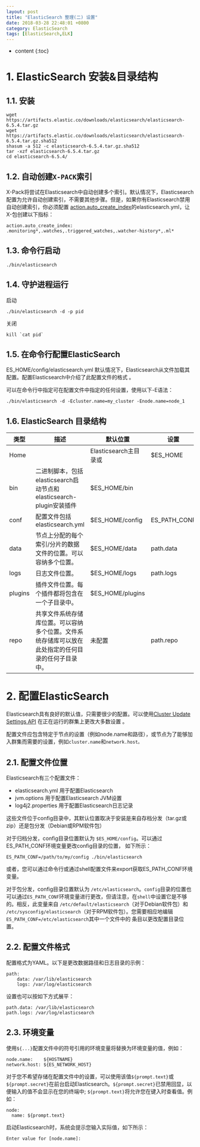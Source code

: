 ```yaml
---
layout: post
title: "ElasticSearch 整理(二) 设置"
date: 2018-03-28 22:48:01 +0800
category: ElasticSearch
tags: [ElasticSearch,ELK]
---
```

* content
{:toc}


# 1. ElasticSearch 安装&目录结构

## 1.1. 安装

	wget https://artifacts.elastic.co/downloads/elasticsearch/elasticsearch-6.5.4.tar.gz
	wget https://artifacts.elastic.co/downloads/elasticsearch/elasticsearch-6.5.4.tar.gz.sha512
	shasum -a 512 -c elasticsearch-6.5.4.tar.gz.sha512 
	tar -xzf elasticsearch-6.5.4.tar.gz
	cd elasticsearch-6.5.4/

## 1.2. 自动创建`X-PACK`索引

X-Pack将尝试在Elasticsearch中自动创建多个索引。默认情况下，Elasticsearch配置为允许自动创建索引，不需要其他步骤。但是，如果你有Elasticsearch禁用自动创建索引，你必须配置 [action.auto_create_index](https://www.elastic.co/guide/en/elasticsearch/reference/6.5/docs-index_.html#index-creation)的elasticsearch.yml，让X-包创建以下指标：

	action.auto_create_index: .monitoring*,.watches,.triggered_watches,.watcher-history*,.ml*
		
## 1.3. 命令行启动

	./bin/elasticsearch

## 1.4. 守护进程运行
	
启动
	
	./bin/elasticsearch -d -p pid
	
关闭
	
	kill `cat pid`

## 1.5. 在命令行配置ElasticSearch

ES_HOME/config/elasticsearch.yml 默认情况下，Elasticsearch从文件加载其配置。配置Elasticsearch中介绍了此配置文件的格式 。
	
可以在命令行中指定可在配置文件中指定的任何设置，使用以下-E语法：
	
	./bin/elasticsearch -d -Ecluster.name=my_cluster -Enode.name=node_1

## 1.6. ElasticSearch 目录结构

|类型|描述|	默认位置|设置|
|---|---|---|---|
|Home||Elasticsearch主目录或 |$ES_HOME|通过解压缩归档创建的目录
|bin|二进制脚本，包括elasticsearch启动节点和elasticsearch-plugin安装插件|$ES_HOME/bin|
|conf|配置文件包括 elasticsearch.yml|$ES_HOME/config|ES_PATH_CONF
|data|节点上分配的每个索引/分片的数据文件的位置。可以容纳多个位置。|$ES_HOME/data|path.data
|logs|日志文件位置。|$ES_HOME/logs|path.logs
| plugins|插件文件位置。每个插件都将包含在一个子目录中。|$ES_HOME/plugins
|repo|共享文件系统存储库位置。可以容纳多个位置。文件系统存储库可以放在此处指定的任何目录的任何子目录中。|未配置|path.repo

# 2. 配置ElasticSearch

Elasticsearch具有良好的默认值，只需要很少的配置。可以使用[Cluster Update Settings API](https://www.elastic.co/guide/en/elasticsearch/reference/6.5/cluster-update-settings.html) 在正在运行的群集上更改大多数设置 。

配置文件应包含特定于节点的设置（例如node.name和路径），或节点为了能够加入群集而需要的设置，例如`cluster.name`和`network.host。`

## 2.1. 配置文件位置

Elasticsearch有三个配置文件：

- elasticsearch.yml 用于配置Elasticsearch
- jvm.options 用于配置Elasticsearch JVM设置
- log4j2.properties 用于配置Elasticsearch日志记录

这些文件位于config目录中，其默认位置取决于安装是来自存档分发（tar.gz或 zip）还是包分发（Debian或RPM软件包）

对于归档分发，config目录位置默认为 `$ES_HOME/config`。可以通过ES_PATH_CONF环境变量更改config目录的位置， 如下所示：

	ES_PATH_CONF=/path/to/my/config ./bin/elasticsearch

或者，您可以通过命令行或通过shell配置文件来export获取ES_PATH_CONF环境变量。

对于包分发，config目录位置默认为 `/etc/elasticsearch`。`config`目录的位置也可以通过`ES_PATH_CONF`环境变量进行更改，但请注意，在`shell`中设置它是不够的。相反，此变量来自 `/etc/default/elasticsearch`（对于Debian软件包）和 `/etc/sysconfig/elasticsearch`（对于RPM软件包）。您需要相应地编辑`ES_PATH_CONF=/etc/elasticsearch`其中一个文件中的 条目以更改配置目录位置。

## 2.2. 配置文件格式

配置格式为YAML。以下是更改数据路径和日志目录的示例：

	path:
	    data: /var/lib/elasticsearch
	    logs: /var/log/elasticsearch

设置也可以按如下方式展平：

	path.data: /var/lib/elasticsearch
	path.logs: /var/log/elasticsearch

## 2.3. 环境变量

使用`${...}`配置文件中的符号引用的环境变量将替换为环境变量的值，例如：

	node.name:    ${HOSTNAME}
	network.host: ${ES_NETWORK_HOST}


对于您不希望存储在配置文件中的设置，可以使用该值`${prompt.text}`或`${prompt.secret}`在前台启动Elasticsearch。`${prompt.secret}`已禁用回显，以便输入的值不会显示在您的终端中; `${prompt.text}`将允许您在键入时查看值。例如：
	
	node:
	  name: ${prompt.text}

启动Elasticsearch时，系统会提示您输入实际值，如下所示：

	Enter value for [node.name]:

